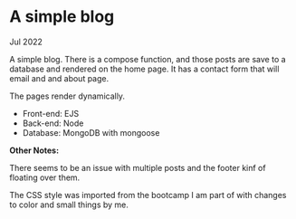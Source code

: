 # A simple blog

Jul 2022

A simple blog. There is a compose function, and those posts are save to a database and rendered on the home page. It has a contact form that will email and and about page.

The pages render dynamically.

- Front-end: EJS
- Back-end: Node
- Database: MongoDB with mongoose

**Other Notes:**

There seems to be an issue with multiple posts and the footer kinf of floating over them.

The CSS style was imported from the bootcamp I am part of with changes to color and small things by me.